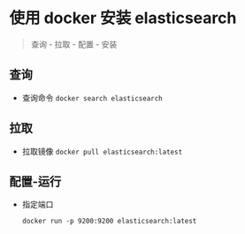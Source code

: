 # 使用 docker 安装 elasticsearch

> 查询 - 拉取 - 配置 - 安装

## 查询

- 查询命令
  `docker search elasticsearch`

## 拉取

- 拉取镜像
  `docker pull elasticsearch:latest`

## 配置-运行

- 指定端口

  `docker run -p 9200:9200 elasticsearch:latest`
